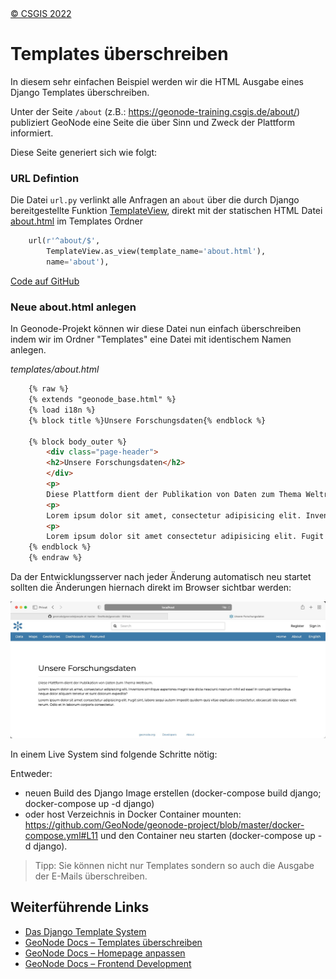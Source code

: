 <!-- the Menu -->
<link rel="stylesheet" media="all" href="../styles.css" />
<div id="logo"><a href="https://csgis.de">© CSGIS 2022</a></div>
<div id="menu"></div>
<div id="jumpMenu"></div>
<script src="../menu.js"></script>
<script src="../jumpmenu.js"></script>
<!-- the Menu -->


# Templates überschreiben

In diesem sehr einfachen Beispiel werden wir die HTML Ausgabe eines Django Templates überschreiben.

Unter der Seite `/about` (z.B.: https://geonode-training.csgis.de/about/) publiziert GeoNode eine Seite die über Sinn und Zweck der Plattform informiert.

Diese Seite generiert sich wie folgt:

### URL Defintion

Die Datei `url.py` verlinkt alle Anfragen an `about` über die durch Django bereitgestellte  Funktion [TemplateView](https://docs.djangoproject.com/en/4.1/topics/class-based-views/), direkt mit der statischen HTML Datei [about.html](https://github.com/GeoNode/geonode/blob/4.0.x/geonode/templates/about.html) im Templates Ordner

```python
    url(r'^about/$',
        TemplateView.as_view(template_name='about.html'),
        name='about'),
```

[Code auf GitHub](https://github.com/GeoNode/geonode/blob/4.0.x/geonode/urls.py#L75-L77)

### Neue about.html anlegen

In Geonode-Projekt können wir diese Datei nun einfach überschreiben indem wir im Ordner "Templates" eine Datei mit identischem Namen anlegen. 

*templates/about.html*

```html
    {% raw %}
    {% extends "geonode_base.html" %}
    {% load i18n %}
    {% block title %}Unsere Forschungsdaten{% endblock %}

    {% block body_outer %}
        <div class="page-header">
        <h2>Unsere Forschungsdaten</h2>
        </div>
        <p>
        Diese Plattform dient der Publikation von Daten zum Thema Weltraum.</p>
        <p>
        Lorem ipsum dolor sit amet, consectetur adipisicing elit. Inventore similique asperiores magni iste dicta nesciunt nostrum nihil ad esse! In corrupti temporibus neque dolor aliquam tenetur et sunt dolorum expedita?</p>
        <p>
        Lorem ipsum dolor sit amet consectetur adipisicing elit. Fugit sint, labore sequi autem impedit quidem quis vitae explicabo consectetur, obcaecati iste eaque velit rerum. Odio et in laborum corporis consectetur.</p>
    {% endblock %}
    {% endraw %}
```

Da der Entwicklungsserver nach jeder Änderung automatisch neu startet sollten die Änderungen hiernach direkt im Browser sichtbar werden:

![Überschriebene About Seite im Browser](images/about_override.jpeg)

In einem Live System sind folgende Schritte nötig:

Entweder:

- neuen Build des Django Image erstellen (docker-compose build django; docker-compose up -d django)
- oder host Verzeichnis in Docker Container mounten: https://github.com/GeoNode/geonode-project/blob/master/docker-compose.yml#L11 und den Container neu starten (docker-compose up -d django).

> Tipp: Sie können nicht nur Templates sondern so auch die Ausgabe der E-Mails überschreiben.

## Weiterführende Links

- [Das Django Template System](https://docs.djangoproject.com/en/4.1/topics/templates/)
- [GeoNode Docs – Templates überschreiben](https://docs.geonode.org/en/master/basic/theme/index.html#theming-your-geonode-project)
- [GeoNode Docs – Homepage anpassen](https://docs.geonode.org/en/master/basic/theme/index.html#modify-geonode-homepage)
- [GeoNode Docs – Frontend Development](https://docs.geonode.org/en/master/contribute/frontend-development/index.html)